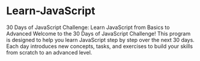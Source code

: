 # Learn-JavaScript
30 Days of JavaScript Challenge: Learn JavaScript from Basics to Advanced Welcome to the 30 Days of JavaScript Challenge! This program is designed to help you learn JavaScript step by step over the next 30 days. Each day introduces new concepts, tasks, and exercises to build your skills from scratch to an advanced level.
